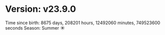 # Version: v23.9.0
Time since birth: 8675 days, 208201 hours, 12492060 minutes, 749523600 seconds
Season: Summer ☀️
